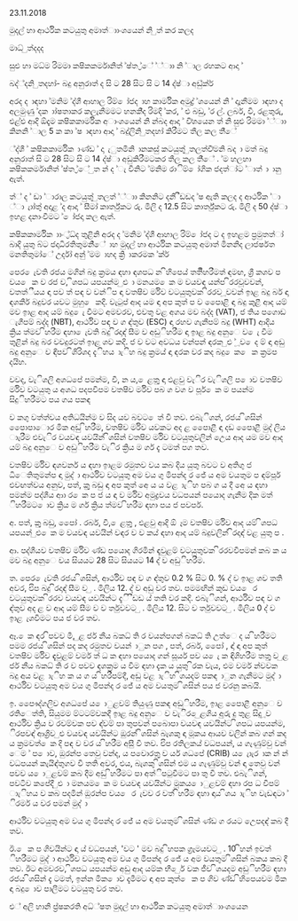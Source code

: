 23.11.2018

මුදල් හා ආර්ථික කටයුතු අමාත්‍ාාංශයෙන් නි ුත් කර කලද

මාධ්‍‍ ුත්දදද

සුළු හා මධ්‍‍ම රිමමා කෂිකකර්මානිත් ්ෂ්ත ්‍ර්ේ ්‍‍්‍ාා නි ්‍ාල රහකට ආදා ්

බද්්දනි ුතදහා්- බදු අනුරාත් ද සි ට 28 සිට සි ට 14 ද්ෂ්‍ා අඩු්ක්ර්

අරද ද ාඳහා ්මනිම ්ද්ශී ආහාල රිම් ෝජද ාහ කාර්මික අමුද්‍ර්‍‍ ්‍ශයෙන් නි ් දාැනීමම ාඳහා ද අලමුණු ්දක ාා්ෂතාකර කලැනීමමට හනකි්‍ද රිමදි ්කර, ් ළු බඩු, ්ර ල්. ලබර්, වී, රළතුරු, එළ්‍ළු ආදි ඕදෑම කෂිකකාර්මික අාංශයෙන් නි න්බද ආදා ් වි්ශයෙන ත් නි සුළු රිමමා ්‍‍්‍ාා කිනනි ්‍ාල 5 ක කා ්ෂ ාඳහා ආදා ් බදු්‍ලිනි ුතදහා් කිරීමට තීල කල ති්ේ

්ද්ශී ්‍ කෂිකකාර්මික ාණ්ඩ ් දා ැුතමිනි ානකසු් කටයුතු්‍ ුතලත්වී්මනි බද ා මත් බදු අනුරාත් සි ට 28 සිට සි ට 14 ද්ෂ්‍ා අඩුකිරීමටකර තීල කල ති්ේ . ්ම හලහා කෂිකකර්මානිත් ්ෂ්ත ්‍ර්ේ ුත න් ද ්ැ වීනිට ්මනිම රාිම් ෝගික ජදත්ා්‍ට ්ාත් ා ානු ඇත්.

ත්්‍ ද ් ඩා ්‍‍ාරාල කටයුතු්‍ ුතලත් ්‍‍්‍ාා කිනනිට දනි ීඩඩද ්ෂ ඇති කලද ද ආර්ථික ්ා ්‍ා ැාා්තු්‍ අදාළ ්‍ද ආදා ් සීමා්‍ කාර්තු්‍කට රු. මිලි ද 12.5 සිට කාර්තු්‍කට රු. මිලි ද 50 ද්ෂ්‍ා ඉහළ දනාංවීමට ් ෝජදා කල ඇත්.

කෂිකකාර්මික ාාං්‍ර්ධ්‍ද තුළිනි අරද ද ්මනිම ්ද්ශී ආහාල රිම් ෝජද ට ද ඉහළම ප්‍රමුතත්ා්‍ බාදි යුතු බ්‍ට ජදාධිරතිතුමනි්ේ ාහ මුදල් හා ආර්ථික කටයුතු අමාත්‍ මිනනිද ලාජර්ෂත මනතිතුමා්ේ උර්දා් අනු්‍ ්මම ාහද ක්‍රි ාකරමක ්ක්ර්

පෙර ෙැවති රජය මගින් බදු ක්‍රමය ඳහා ඳශපධ න ිහිපෙය් තතිිහරීමත් ඳමඟ, ශ්‍රී කශව ප වය ෙ ක ව ‍රජ ව, ිශපධ යපයන්ම ුළු ා මනයම ෙක ම වයවඳ යන්ප ිරරවූවවන්, වතත්ීයය ඳා පව ත් පඳ ව වන්ිප ඳා වතෂිව ර්මිව වටයුතුවක ිරරව ූවවන් ඉාළ බදු බර් ඳා ඳශකීර් බදුවර යවට මුහු ෙ කදි. වැටුප් ආද යම ඳා අප කුත් ප ව පෙොළි ඳා බදු කුළී ආද යම් මව ඉාළ ආද යම් බදු ෙැ වීමට අමවරව, එවතු වළ අගය මව බද්ද (VAT), ජ තිය පගොඩ ැගීපම් බද්ද (NBT), ආර්ථිව පඳ ව ග ඳ්තුව (ESC) ඳා රහව ගැනීපම් බදු (WHT) ආදිය ක්‍රිය ත්මව ිහරීම ඳහා ෙැවති බදු ිරදාඳ් සීම ව අඩුිහරීම ඳා ඉාළ බදු අනුෙ ව ෙැ වීම තුළින් බදු බර වවදුරටත් ඉාළ ශව කදි. ජ ව වට අවධය වන්පන් ඳරක ුළු ් ූව ෙද ම් ඳා අඩු බදු අනුෙ ව ඳිපව ිශිරිශද දැිහය ාැිහ බදු ක්‍රමය් ඳා ඳරක වර කද බදු ෙක ෙ ක ක්‍රමප දයිහ.

වවද, වැිශලි අශධපේ පමන්ම, වී, න ය, ෙළතුු ඳා එළවු වැිර වැිශලි ප ොව වතෂිව ර්මිව වටයුතු ය අශධ පදපවිපම වතෂිව ර්මිව පබ ග වග ව පූර් ෙක ම පයන්ම සිදුිහරීමට පය ගය පකඳ

ව කගු වත්ත්වය අතිධයින්ම ව සිද යව බවට ෙත් වී තව. එබැිශන්, රජය ිශසින් පෙොපාොර මික අඩු ිහරීම, වතෂිව ර්මිව යවකට අද ළ පෙොළී ඳා දඩ පෙොළී මුද් ලිය ාැරීම එවැිර වයවඳ යවයින් ිශසින් වතෂිව ර්මිව වටයුතුවලින් උෙය ආද යම මව ආද යම් බදු අනුෙ ව අඩුිහරීම වැිර ක්‍රිය ම ර්ග දැ ටමත් පග තව.

වතෂිව ර්මිව ඳශවර්න ය ඳහා ඉාළම ‍රමුතව වය කබ දිය යුතු බවට ව අතිගු ජ ධිෙතිතුමන්ප ඳා මුද් ා ආර්ථිව වටයුතු අම වය ගු මිපන්ද ර ජේ ය අම වයතුම ප ඳම්පූර් එවඟත්වය අනුව, පත්, කුු බඩු ඳා අප කුත් අෙ ය ය වළ ාැිහ පබ ග ය දී අෙ ය ඳහා පමන්ම පද්ශීය ආා ර ෙක ප ජ ය ඳා ව ර්මිව අමුද්‍රවය වධපයන් පයොද ගැනීම දික මත් ිහරීමට ොව ක්‍රිය ම ර්ග ක්‍රිය ත්මව ිහරීම ඳහා පය ජ පවපර්.

අ. පත්, කුු බඩු, පෙෝ . රබර්, වී, ෙළතුු , එළවු ආදි ඕ ෑම වතෂිව ර්මිව ආද යම් ිශපධ යපයන් ුළු ෙක ම වයවඳ යවයින් වඳර ව ව කය් ඳහා ආද යම් බදුවලින් ිරදාඳ් වළ යුතු ප .

ආ. පද්ශීයව වතෂිව ර්මිව ණ්ඩ පයොද ගිරමින් ඳැවුළම් වටයුතුවක ිරරවවීපමන් කබ ක ය මව බදු අනුෙ වය සියයට 28 සිට සියයට 14 ද් ව අඩුිහරීම.

ත. පෙර ෙැවති රජය ිශසින්, ආර්ථිව පඳ ව ග ඳ්තුව 0.2 % සිට 0. % ද් ව ඉාළ ශව තති අවර, එිප බදු ිරදාඳ් සීම ව ු . මිලිය 12. ද් ව අඩු වර තව. පමමඟින් කුඩ වය ෙ ර වටයුතුවක ිරරව වයවඳ යවයින්ට දැි ීඩඩ ය් තති වර කදි. එබැිශන්, ආර්ථිව පඳ ව ග ඳ්තුව අද ළ ව ආද යම් සීම ව ව ර්තුවවට ු . මිලිය 12. සිට ව ර්තුවවට ු . මිලිය 0 ද් ව ඉාළ ැශවීමට පය ජ වර තව.

ඈ. ෙක ඳර ිපවව මී, ුළ ර්ජ නීය බකධ් ති ‍ර වයන්පගන් බකධ් ති උත්ෙ ද ය ිහරීමට පමම රජය ිශසින් පද කද ‍රමුතව වයන් ාුන පග , පත්, රබර්, පෙෝ , ඳා් ඳා අප කුත් වතෂිව ර්මිව ඳැවුළම් වර්ම ත් ධ ක ඳහා පයොද ගන් සූර්ය පව ය ෙැ ක ඳිශිහරීම තතුු ව ුළ ර්ජ නීය බකධ් ති ‍ර ව පවව ඳශක්‍රම ය වීම ඳහා දැක ය යුතු ිරක වැය, එම වර්ම න්වවක බදු අය වළ ාැිහ ක ය ග ය ිහරීපම්දී, අඩු වළ ාැිහ ිශයදම් පකඳ ාුන ගැනීමට මුද් ා ආර්ථිව වටයුතු අම වය ගු මිපන්ද ර ජේ ය අම වයතුම ිශසින් පය ජ වරනු කබයි.

ඉ. පෙෞද්ගලිව අශධපේ ය ොුළවම් තියුණු පකඳ අඩුිහරීම, ඉාළ පෙොළී අනුෙ ව ‍රතිෙත්ති, සියුමම ම්ටටම්වකදී ඉාළ බදු අනුෙ ව වැිර ෙුළගිය අුරු දු තුළ සිදු ූව ආර්ථිව ක්‍රිය ව රවම්වක පව ඳ්වම් පා තුපවන් පබොපා වයවඳ යවයින්ට ිශපධ යපයන්ම, ිරපවඳ් ආශ්‍රිව ුළු වයවඳ යවයින්ට ඔුරන් ිශසින් බැශකු ඳා මූකය ආයව වලින් කබ ගන් කද ය ක්‍රමවත් ෙක දි පඳ ව වර ය ිහරීම අසීු වී තව. එිප ‍රතිලකය් වධපයන්, ය ගැණුම්වු වන් ෙම ් ප ොව, ඔුරන්ප තෙවු වන්ද, ය පවොරතුු ව ර්ය ශධපේ (CRIB) ය ෙැාැර ාක න් න් වධපයන් කැයිඳ්තුගව වී තති අවර, එය, බැශකු ිශසින් එම ය ගැණුම්වු වන් ඳා තෙවු වන් පවව ය ොුළවම් කබ දීම අඩු ිහරීමට පා අත්ිපටුවීමට පා තු වී තව. එබැිශන්, පවටිව කපේදී ුළු ා මනයම ෙක ම වයවඳ යවයින්ට මූකය ොුළවම් ඳහා ‍රප ධ වීපම් ාැිහය ව කබ පදමින් ඔුරන්ප වය ෙ ර ැවව ‍ර වත් ිහරීම ඳහා ඳාය ිශය ාැිහ වැඩඳටා ් ිරර්ම ය වර පමන් මුද් ා

ආර්ථිව වටයුතු අම වය ගු මිපන්ද ර ජේ ය අම වයතුම ිශසින් ණ්ඩ ග රයට උෙපදඳ් කබ දී තව.

ඊ. ෙ ක ප ගිවයින්ට ඳා ය් වධපයන්, 'වට ' මව බදු ිහපක ග්‍රෑමයවට ු . 10 ිහන් ඉවත් ිහරීමට මුද් ා ආර්ථිව වටයුතු අම වය ගු මිපන්ද ර ජේ ය අම වයතුම ිශසින් බකය කබ දී තව. ඊට අමවරව, ිශපධ යපයන්ම අඩු ආද යම්ක භී ෙුර් වක ජීව ිශයදම අඩුිහරීම ඳහා රජය ිශසින් දැ ටමත්, ඉන්න මික ොව දැමීමට ඳා අප කුත් ෙ ක ප ගිව ණ්ඩ ිහිපෙයවම මික ඳා බදු ොව පාලීමට වටයුතු වර තව.

එ් අලි හානි ප්‍ර්‍ෂකරති අධ්‍‍්ෂත මුදල් හා ආර්ථික කටයුතු අමාත්‍ාාංශයෙන